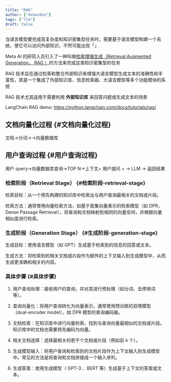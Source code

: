 ```yaml
---
title: "RAG"
author: ["4shen0ne"]
tags: ["llm"]
draft: false
---
```


当语言模型要完成高复杂度和知识密集型任务时，需要基于语言模型构建一个系统，使它可以访问外部知识，不然可能出现「」

Meta AI 的研究人员引入了一种叫做[检索增强生成（Retrieval Augmented Generation， RAG ）](https://ai.facebook.com/blog/retrieval-augmented-generation-streamlining-the-creation-of-intelligent-natural-language-processing-models/)的方法来完成这类知识密集型的任务

RAG 技术旨在通过检索和整合外部知识来增强大语言模型生成文本的准确性和丰富性，其是一个集成了外部知识库、信息检索器、大语言模型等多个功能模块的系统

RAG 技术尤其适用于需要利用 **外部知识库** 来回答问题或生成文本的场景

LangChain RAG demo: <https://python.langchain.com/docs/tutorials/rag/>


## 文档向量化过程 {#文档向量化过程}

文档-&gt;分词-&gt;-&gt;向量数据库


## 用户查询过程 {#用户查询过程}

用户 query-&gt;向量数据库查询-&gt;TOP N-&gt;上下文+ 用户提问 + -&gt; LLM -&gt; 返回结果


### 检索阶段（Retrieval Stage） {#检索阶段-retrieval-stage}

检索目标：从一个预先构建的知识库中检索出与用户查询最相关的文档或片段。

检索方法：通常使用向量检索方法，如基于密集向量表示的检索模型（如 DPR，Dense Passage Retrieval），将查询和文档映射到相同的向量空间，并根据向量相似度进行检索。


### 生成阶段（Generation Stage） {#生成阶段-generation-stage}

生成目标：使用语言模型（如 GPT）生成基于检索到的信息的回答或文本。

生成方法：将检索到的相关文档或片段作为额外的上下文输入到生成模型中，从而生成更准确和相关的内容。


### 具体步骤 {#具体步骤}

1.  用户查询处理：接收用户的查询，并对其进行预处理（如分词、去停用词等）。

2.  查询向量化：将用户查询转化为向量表示。通常使用预训练的双塔模型（dual-encoder model），如 DPR 模型的查询编码器。

3.  文档检索：在知识库中进行向量检索，找到与查询向量最相似的文档或片段。知识库中的文档也需要预先编码为向量。

4.  相关文档选择：选择最相关的若干个文档或片段（例如前 k 个）。

5.  生成模型输入：将用户查询和检索到的文档片段作为上下文输入到生成模型中。常见的方法是将查询和文档拼接成一个输入序列。

6.  生成答案：使用生成模型（ GPT-3 、BERT 等）生成基于上下文的答案或文本。
